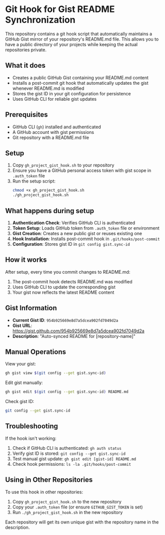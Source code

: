 # Git Hook for Gist README Synchronization

This repository contains a git hook script that automatically maintains a GitHub Gist mirror of your repository's README.md file. This allows you to have a public directory of your projects while keeping the actual repositories private.

## What it does

- Creates a public GitHub Gist containing your README.md content
- Installs a post-commit git hook that automatically updates the gist whenever README.md is modified
- Stores the gist ID in your git configuration for persistence
- Uses GitHub CLI for reliable gist updates

## Prerequisites

- GitHub CLI (`gh`) installed and authenticated
- A GitHub account with gist permissions
- Git repository with a README.md file

## Setup

1. Copy `gh_project_gist_hook.sh` to your repository
2. Ensure you have a GitHub personal access token with gist scope in `.auth_token` file
3. Run the setup script:
   ```bash
   chmod +x gh_project_gist_hook.sh
   ./gh_project_gist_hook.sh
   ```

## What happens during setup

1. **Authentication Check**: Verifies GitHub CLI is authenticated
2. **Token Setup**: Loads GitHub token from `.auth_token` file or environment
3. **Gist Creation**: Creates a new public gist or reuses existing one
4. **Hook Installation**: Installs post-commit hook in `.git/hooks/post-commit`
5. **Configuration**: Stores gist ID in `git config gist.sync-id`

## How it works

After setup, every time you commit changes to README.md:

1. The post-commit hook detects README.md was modified
2. Uses GitHub CLI to update the corresponding gist
3. Your gist now reflects the latest README content

## Gist Information

- **Current Gist ID**: `954b925669e8d7a5dcea902fd7049d2a`
- **Gist URL**: https://gist.github.com/954b925669e8d7a5dcea902fd7049d2a
- **Description**: "Auto-synced README for [repository-name]"

## Manual Operations

View your gist:
```bash
gh gist view $(git config --get gist.sync-id)
```

Edit gist manually:
```bash
gh gist edit $(git config --get gist.sync-id) README.md
```

Check gist ID:
```bash
git config --get gist.sync-id
```

## Troubleshooting

If the hook isn't working:

1. Check if GitHub CLI is authenticated: `gh auth status`
2. Verify gist ID is stored: `git config --get gist.sync-id`
3. Test manual gist update: `gh gist edit [gist-id] README.md`
4. Check hook permissions: `ls -la .git/hooks/post-commit`

## Using in Other Repositories

To use this hook in other repositories:

1. Copy `gh_project_gist_hook.sh` to the new repository
2. Copy your `.auth_token` file (or ensure `GITHUB_GIST_TOKEN` is set)
3. Run `./gh_project_gist_hook.sh` in the new repository

Each repository will get its own unique gist with the repository name in the description.